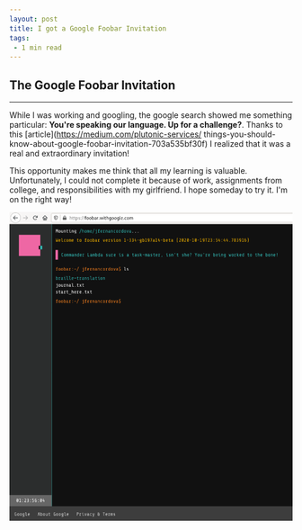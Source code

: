 ```yaml
---
layout: post
title: I got a Google Foobar Invitation
tags:
 - 1 min read
---
```


## The Google Foobar Invitation
---

While I was working and googling, the google search showed me something particular: **You're speaking our language. Up for a challenge?**. Thanks to this [article](https://medium.com/plutonic-services/ things-you-should-know-about-google-foobar-invitation-703a535bf30f) I realized that it was a real and extraordinary invitation!

This opportunity makes me think that all my learning is valuable. Unfortunately, I could not complete it because of work, assignments from college, and responsibilities with my girlfriend. I hope someday to try it. I'm on the right way!

<img src="../assets/images/google.png" alt="The Google Foobar Invitation" style="
  display: block;
  margin-left: auto;
  margin-right: auto;
  width: 100%;
  height: 10%;"
/>